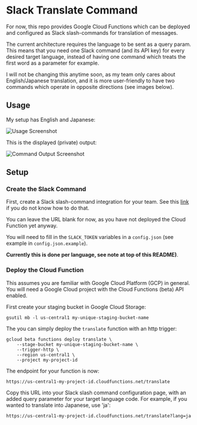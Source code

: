 # Slack Translate Command

For now, this repo provides Google Cloud Functions which can be deployed and
configured as Slack slash-commands for translation of messages.

The current architecture requires the language to be sent as
a query param. This means that you need one Slack command (and its API key) for
every desired target language, instead of having one command which treats the
first word as a parameter for example.

I will not be changing this anytime soon, as my team only cares about
English/Japanese translation, and it is more user-friendly to have two commands
which operate in opposite directions (see images below).


## Usage

My setup has English and Japanese:

![Usage Screenshot](https://raw.githubusercontent.com/joebullard/slack-translate-command/master/images/usage.png)

This is the displayed (private) output:

![Command Output Screenshot](https://raw.githubusercontent.com/joebullard/slack-translate-command/master/images/output.png)


## Setup

### Create the Slack Command

First, create a Slack slash-command integration for your team. See this
[link](https://api.slack.com/slash-commands) if you do not know how to do that.

You can leave the URL blank for now, as you have not deployed the Cloud
Function yet anyway.

You will need to fill in the `SLACK_TOKEN` variables in a `config.json` (see
example in `config.json.example`).

**Currently this is done per language, see note at top of this README)**.


### Deploy the Cloud Function

This assumes you are familiar with Google Cloud Platform (GCP) in general.
You will need a Google Cloud project with the Cloud Functions (beta) API
enabled.

First create your staging bucket in Google Cloud Storage:
```
gsutil mb -l us-central1 my-unique-staging-bucket-name
```

The you can simply deploy the `translate` function with an http trigger:

```
gcloud beta functions deploy translate \
    --stage-bucket my-unique-staging-bucket-name \
    --trigger-http \
    --region us-central1 \
    --project my-project-id
```

The endpoint for your function is now:

```
https://us-central1-my-project-id.cloudfunctions.net/translate
```

Copy this URL into your Slack slash command configuration page, with an added
query parameter for your target language code.
For example, if you wanted to translate into Japanese, use 'ja':

```
https://us-central1-my-project-id.cloudfunctions.net/translate?lang=ja
```
